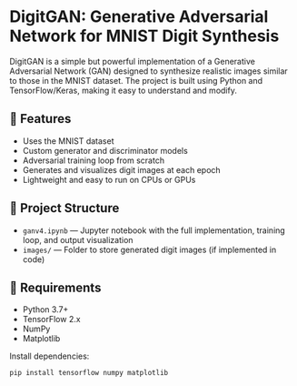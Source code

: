 # DigitGAN: Generative Adversarial Network for MNIST Digit Synthesis

DigitGAN is a simple but powerful implementation of a Generative Adversarial Network (GAN) designed to synthesize realistic images similar to those in the MNIST dataset. The project is built using Python and TensorFlow/Keras, making it easy to understand and modify.

## 📌 Features

- Uses the MNIST dataset 
- Custom generator and discriminator models
- Adversarial training loop from scratch
- Generates and visualizes digit images at each epoch
- Lightweight and easy to run on CPUs or GPUs

## 📁 Project Structure

- `ganv4.ipynb` — Jupyter notebook with the full implementation, training loop, and output visualization
- `images/` — Folder to store generated digit images (if implemented in code)

## 🧠 Requirements

- Python 3.7+
- TensorFlow 2.x
- NumPy
- Matplotlib

Install dependencies:

```bash
pip install tensorflow numpy matplotlib
